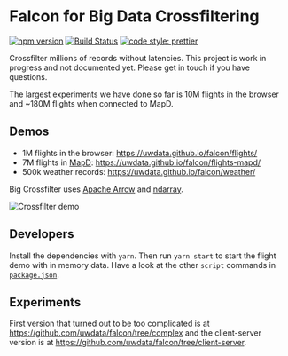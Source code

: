 # Falcon for Big Data Crossfiltering

[![npm version](https://img.shields.io/npm/v/big-crossfilter.svg)](https://www.npmjs.com/package/big-crossfilter)
[![Build Status](https://travis-ci.com/uwdata/big-crossfilter.svg?branch=master)](https://travis-ci.com/uwdata/falcon)
[![code style: prettier](https://img.shields.io/badge/code_style-prettier-ff69b4.svg?style=rounded)](https://github.com/prettier/prettier)

Crossfilter millions of records without latencies. This project is work in progress and not documented yet. Please get in touch if you have questions.

The largest experiments we have done so far is 10M flights in the browser and ~180M flights when connected to MapD. 

## Demos

* 1M flights in the browser: https://uwdata.github.io/falcon/flights/
* 7M flights in [MapD](https://www.mapd.com/): https://uwdata.github.io/falcon/flights-mapd/
* 500k weather records: https://uwdata.github.io/falcon/weather/

Big Crossfilter uses [Apache Arrow](https://arrow.apache.org/) and [ndarray](https://github.com/scijs/ndarray).

![Crossfilter demo](cross.gif "Crossfilter demo")

## Developers

Install the dependencies with `yarn`. Then run `yarn start` to start the flight demo with in memory data. Have a look at the other `script` commands in [`package.json`](https://github.com/uwdata/falcon/blob/master/package.json).

## Experiments

First version that turned out to be too complicated is at https://github.com/uwdata/falcon/tree/complex and the client-server version is at https://github.com/uwdata/falcon/tree/client-server.
